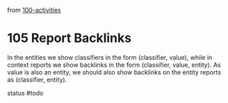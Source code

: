 from [100-activities](activities/100-activities.md)
# 105 Report Backlinks
In the entities we show classifiers in the form (classifier, value), while in context reports we show backlinks in the form (classifier, value, entity). As value is also an entity, we should also show backlinks on the entity reports as (classifier, entity).

status #todo